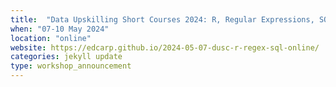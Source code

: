 ```yaml
---
title:  "Data Upskilling Short Courses 2024: R, Regular Expressions, SQL"
when: "07-10 May 2024"
location: "online"
website: https://edcarp.github.io/2024-05-07-dusc-r-regex-sql-online/
categories: jekyll update
type: workshop_announcement
---
```


